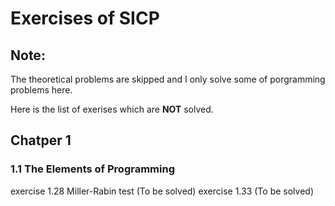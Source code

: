 # Exercises of SICP
## Note:

The theoretical problems are skipped and I only solve some of porgramming problems here.

Here is the list of exerises which are **NOT** solved.

## Chatper 1
### 1.1 The Elements of Programming
exercise 1.28 Miller-Rabin test (To be solved)
exercise 1.33 (To be solved)
